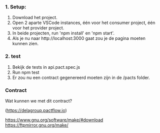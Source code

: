 ### 1. Setup:

1. Download het project.
2. Open 2 aparte VSCode instances, één voor het consumer project, één voor het provider project. 
3. In beide projecten, run 'npm install' en 'npm start'.
4. Als je nu naar http://localhost:3000 gaat zou je de pagina moeten kunnen zien. 

### 2. test
1. Bekijk de tests in api.pact.spec.js
2. Run npm test
3. Er zou nu een contract gegenereerd moeten zijn in de /pacts folder. 

### Contract
Wat kunnen we met dit contract? 

(https://delagroup.pactflow.io)

https://www.gnu.org/software/make/#download
https://ftpmirror.gnu.org/make/ 